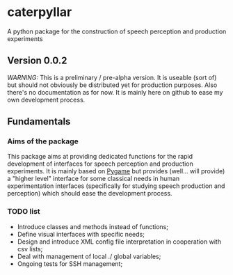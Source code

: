 # caterpyllar
A python package for the construction of speech perception and production
experiments

## Version 0.0.2

_WARNING:_ This is a preliminary / pre-alpha version. It is useable (sort of)
but should not obviously be distributed yet for production purposes. Also
there's no documentation as for now. It is mainly here on github to ease my own
development process.

## Fundamentals

### Aims of the package

This package aims at providing dedicated functions for the rapid development of
interfaces for speech perception and production experiments. It is mainly based
on [Pygame](http://www.pygame.org) but provides (well... will provide) a
"higher level" interface for some classical needs in human experimentation
interfaces (specifically for studying speech production and perception) which
should ease the development process.


### TODO list

* Introduce classes and methods instead of functions;
* Define visual interfaces with specific needs;
* Design and introduce XML config file interpretation in cooperation with csv
  lists;
* Deal with management of local ./ global variables;
* Ongoing tests for SSH management;
